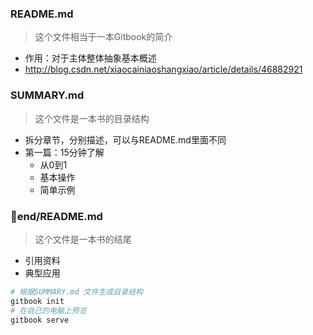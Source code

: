 ### README.md
>   这个文件相当于一本Gitbook的简介
-   作用：对于主体整体抽象基本概述
-   http://blog.csdn.net/xiaocainiaoshangxiao/article/details/46882921

### SUMMARY.md
>   这个文件是一本书的目录结构
-   拆分章节，分别描述，可以与README.md里面不同
-   第一篇：15分钟了解
    -   从0到1
    -   基本操作
    -   简单示例

### end/README.md
>   这个文件是一本书的结尾
-   引用资料
-   典型应用

``` bash
# 根据SUMMARY.md 文件生成目录结构
gitbook init
# 在自己的电脑上预览
gitbook serve
```